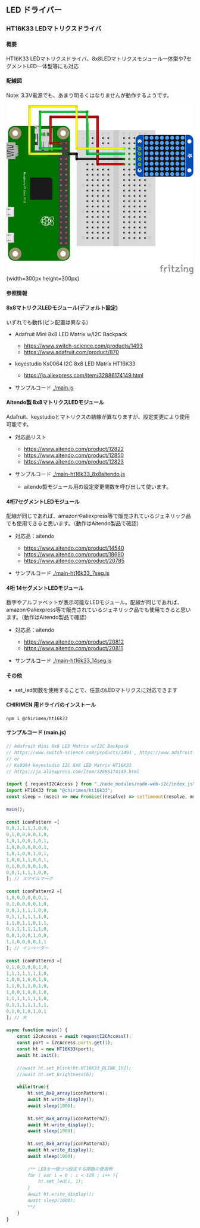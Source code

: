 ## LED ドライバー

### HT16K33 LEDマトリクスドライバ

#### 概要

HT16K33 LEDマトリクスドライバ、8x8LEDマトリクスモジュール一体型や7セグメントLED一体型等にも対応

#### 配線図

Note: 3.3V電源でも、あまり明るくはなりませんが動作するようです。

![配線図](./schematic.png "schematic"){width=300px height=300px}

#### 参照情報

#### 8x8マトリクスLEDモジュール(デフォルト設定)
いずれでも動作(ピン配置は異なる)
* Adafruit Mini 8x8 LED Matrix w/I2C Backpack
  * https://www.switch-science.com/products/1493
  * https://www.adafruit.com/product/870

* keyestudio Ks0064 I2C 8x8 LED Matrix HT16K33
  * https://ja.aliexpress.com/item/32886174149.html

* サンプルコード [./main.js](./main.js)

#### Aitendo製 8x8マトリクスLEDモジュール
Adafruit、keystudioとマトリクスの結線が異なりますが、設定変更により使用可能です。

* 対応品リスト
  * https://www.aitendo.com/product/12822
  * https://www.aitendo.com/product/12850
  * https://www.aitendo.com/product/12823

* サンプルコード [./main-ht16k33_8x8aitendo.js](./main-ht16k33_8x8aitendo.js)
  * aitendo製モジュール用の設定変更関数を呼び出して使います。

#### 4桁7セグメントLEDモジュール
配線が同じであれば、amazonやaliexpress等で販売されているジェネリック品でも使用できると思います。（動作はAitendo製品で確認）
* 対応品：aitendo
  * https://www.aitendo.com/product/14540
  * https://www.aitendo.com/product/18690
  * https://www.aitendo.com/product/20785

* サンプルコード [./main-ht16k33_7seg.js](./main-ht16k33_7seg.js)

#### 4桁 14セグメントLEDモジュール
数字やアルファベットが表示可能なLEDモジュール。配線が同じであれば、amazonやaliexpress等で販売されているジェネリック品でも使用できると思います。（動作はAitendo製品で確認）
* 対応品：aitendo
  * https://www.aitendo.com/product/20812
  * https://www.aitendo.com/product/20811

* サンプルコード [./main-ht16k33_14seg.js](./main-ht16k33_14seg.js)

#### その他
* set_led関数を使用することで、任意のLEDマトリクスに対応できます

#### CHIRIMEN 用ドライバのインストール

```shell
npm i @chirimen/ht16k33
```

#### サンプルコード (main.js)

```javascript
// Adafruit Mini 8x8 LED Matrix w/I2C Backpack
// https://www.switch-science.com/products/1493 , https://www.adafruit.com/product/870
// or
// Ks0064 keyestudio I2C 8x8 LED Matrix HT16K33
// https://ja.aliexpress.com/item/32886174149.html

import { requestI2CAccess } from "./node_modules/node-web-i2c/index.js";
import HT16K33 from "@chirimen/ht16k33";
const sleep = (msec) => new Promise((resolve) => setTimeout(resolve, msec));

main();

const iconPattern =[
0,0,1,1,1,1,0,0,
0,1,0,0,0,0,1,0,
1,0,1,0,0,1,0,1,
1,0,0,0,0,0,0,1,
1,0,1,0,0,1,0,1,
1,0,0,1,1,0,0,1,
0,1,0,0,0,0,1,0,
0,0,1,1,1,1,0,0,
]; // スマイルマーク

const iconPattern2 =[
1,0,0,0,0,0,0,1,
0,1,0,0,0,0,1,0,
0,0,1,1,1,1,0,0,
0,1,1,1,1,1,1,0,
1,1,0,1,1,0,1,1,
0,1,1,1,1,1,1,0,
0,0,1,0,0,1,0,0,
1,1,0,0,0,0,1,1
]; // インベーダー

const iconPattern3 =[
0,1,0,0,0,0,1,0,
1,1,1,1,1,1,1,0,
1,0,0,1,0,0,1,0,
1,1,0,1,1,0,1,0,
1,0,0,1,0,0,1,0,
1,1,1,1,1,1,1,0,
0,1,1,1,1,1,1,1,
0,1,0,1,0,1,0,1
]; // 犬

async function main() {
	const i2cAccess = await requestI2CAccess();
	const port = i2cAccess.ports.get(1);
	const ht = new HT16K33(port);
	await ht.init();
	
	//await ht.set_blink(ht.HT16K33_BLINK_1HZ);
	//await ht.set_brightness(6);
	
	while(true){
		ht.set_8x8_array(iconPattern);
		await ht.write_display();
		await sleep(1000);
		
		ht.set_8x8_array(iconPattern2);
		await ht.write_display();
		await sleep(1000);
		
		ht.set_8x8_array(iconPattern3);
		await ht.write_display();
		await sleep(1000);
		
		/** LEDを一個づつ設定する関数の使用例
		for ( var i = 0 ; i < 128 ; i++ ){
			ht.set_led(i, 1);
		}
		await ht.write_display();
		await sleep(1000);
		**/
	}
}
```
